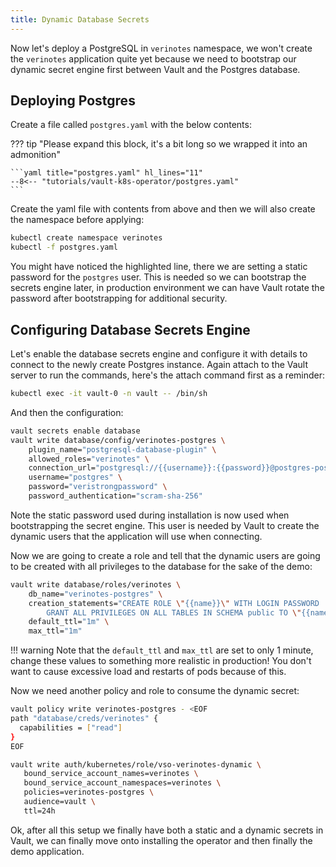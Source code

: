 ```yaml
---
title: Dynamic Database Secrets
---
```


Now let's deploy a PostgreSQL in `verinotes` namespace, we won't create the `verinotes` application quite yet because we need to bootstrap our dynamic secret engine first between Vault and the Postgres database.

## Deploying Postgres

Create a file called `postgres.yaml` with the below contents:

??? tip "Please expand this block, it's a bit long so we wrapped it into an admonition"

    ```yaml title="postgres.yaml" hl_lines="11"
    --8<-- "tutorials/vault-k8s-operator/postgres.yaml"
    ```

Create the yaml file with contents from above and then we will also create the namespace before applying:

```bash
kubectl create namespace verinotes
kubectl -f postgres.yaml
```

You might have noticed the highlighted line, there we are setting a static password for the `postgres` user. This is needed so we can bootstrap the secrets engine later, in production environment we can have Vault rotate the password after bootstrapping for additional security.

## Configuring Database Secrets Engine

Let's enable the database secrets engine and configure it with details to connect to the newly create Postgres instance. Again attach to the Vault server to run the commands, here's the attach command first as a reminder:

```bash
kubectl exec -it vault-0 -n vault -- /bin/sh
```

And then the configuration:

```bash
vault secrets enable database
vault write database/config/verinotes-postgres \
    plugin_name="postgresql-database-plugin" \
    allowed_roles="verinotes" \
    connection_url="postgresql://{{username}}:{{password}}@postgres-postgresql.verinotes.svc.cluster.local:5432/verinotes" \
    username="postgres" \
    password="veristrongpassword" \
    password_authentication="scram-sha-256"
```

Note the static password used during installation is now used when bootstrapping the secret engine. This user is needed by Vault to create the dynamic users that the application will use when connecting.

Now we are going to create a role and tell that the dynamic users are going to be created with all privileges to the database for the sake of the demo:

```bash
vault write database/roles/verinotes \
    db_name="verinotes-postgres" \
    creation_statements="CREATE ROLE \"{{name}}\" WITH LOGIN PASSWORD '{{password}}' VALID UNTIL '{{expiration}}'; \
        GRANT ALL PRIVILEGES ON ALL TABLES IN SCHEMA public TO \"{{name}}\";" \
    default_ttl="1m" \
    max_ttl="1m"
```

!!! warning
    Note that the `default_ttl` and `max_ttl` are set to only 1 minute, change these values to something more realistic in production! You don't want to cause excessive load and restarts of pods because of this.

Now we need another policy and role to consume the dynamic secret:

```bash
vault policy write verinotes-postgres - <EOF
path "database/creds/verinotes" {
  capabilities = ["read"]
}
EOF

vault write auth/kubernetes/role/vso-verinotes-dynamic \
   bound_service_account_names=verinotes \
   bound_service_account_namespaces=verinotes \
   policies=verinotes-postgres \
   audience=vault \
   ttl=24h
```

Ok, after all this setup we finally have both a static and a dynamic secrets in Vault, we can finally move onto installing the operator and then finally the demo application.
